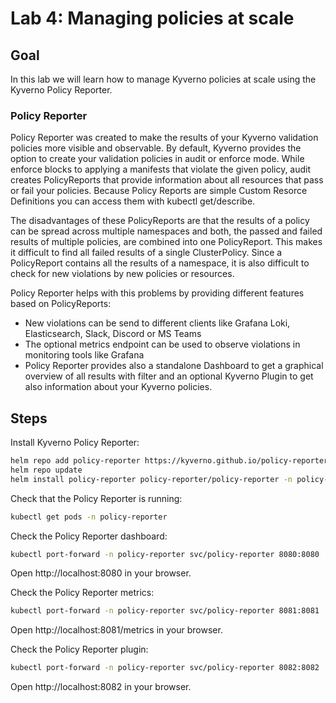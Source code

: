 # Lab 4: Managing policies at scale

## Goal

In this lab we will learn how to manage Kyverno policies at scale using the Kyverno Policy Reporter.

### Policy Reporter

Policy Reporter was created to make the results of your Kyverno validation policies more visible and observable. By default, Kyverno provides the option to create your validation policies in audit or enforce mode. While enforce blocks to applying a manifests that violate the given policy, audit creates PolicyReports that provide information about all resources that pass or fail your policies. Because Policy Reports are simple Custom Resorce Definitions you can access them with kubectl get/describe.

The disadvantages of these PolicyReports are that the results of a policy can be spread across multiple namespaces and both, the passed and failed results of multiple policies, are combined into one PolicyReport. This makes it difficult to find all failed results of a single ClusterPolicy. Since a PolicyReport contains all the results of a namespace, it is also difficult to check for new violations by new policies or resources.

Policy Reporter helps with this problems by providing different features based on PolicyReports:

* New violations can be send to different clients like Grafana Loki, Elasticsearch, Slack, Discord or MS Teams
* The optional metrics endpoint can be used to observe violations in monitoring tools like Grafana
* Policy Reporter provides also a standalone Dashboard to get a graphical overview of all results with filter and an optional Kyverno Plugin to get also information about your Kyverno policies.

## Steps

Install Kyverno Policy Reporter:

```bash
helm repo add policy-reporter https://kyverno.github.io/policy-reporter
helm repo update
helm install policy-reporter policy-reporter/policy-reporter -n policy-reporter --create-namespace
```

Check that the Policy Reporter is running:

```bash
kubectl get pods -n policy-reporter
```

Check the Policy Reporter dashboard:

```bash
kubectl port-forward -n policy-reporter svc/policy-reporter 8080:8080
```

Open http://localhost:8080 in your browser.

Check the Policy Reporter metrics:

```bash
kubectl port-forward -n policy-reporter svc/policy-reporter 8081:8081
```

Open http://localhost:8081/metrics in your browser.

Check the Policy Reporter plugin:

```bash
kubectl port-forward -n policy-reporter svc/policy-reporter 8082:8082
```

Open http://localhost:8082 in your browser.
